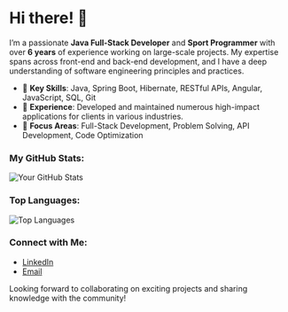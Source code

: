 # Hi there! 👋

I’m a passionate **Java Full-Stack Developer** and **Sport Programmer** with over **6 years** of experience working on large-scale projects. My expertise spans across front-end and back-end development, and I have a deep understanding of software engineering principles and practices.

- 🌟 **Key Skills**: Java, Spring Boot, Hibernate, RESTful APIs, Angular, JavaScript, SQL, Git
- 🚀 **Experience**: Developed and maintained numerous high-impact applications for clients in various industries.
- 🎯 **Focus Areas**: Full-Stack Development, Problem Solving, API Development, Code Optimization

### My GitHub Stats:
![Your GitHub Stats](https://github-readme-stats.vercel.app/api?username=YourGitHubUsername&show_icons=true&theme=radical)

### Top Languages:
![Top Languages](https://github-readme-stats.vercel.app/api/top-langs/?username=YourGitHubUsername&layout=compact&theme=radical)

### Connect with Me:
- [LinkedIn](https://www.linkedin.com/in/md-noor-e-alam-siddiki/)
- [Email](nooralam52stamford@gmail.com)

Looking forward to collaborating on exciting projects and sharing knowledge with the community!

